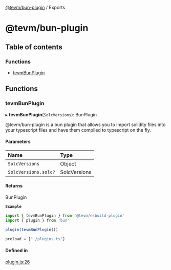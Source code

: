 [@tevm/bun-plugin](README.md) / Exports

# @tevm/bun-plugin

## Table of contents

### Functions

- [tevmBunPlugin](undefined)

## Functions

### tevmBunPlugin

▸ **tevmBunPlugin**(`SolcVersions`): BunPlugin

@tevm/bun-plugin is a bun plugin that allows you to import solidity files into your typescript files
and have them compiled to typescript on the fly.

#### Parameters

| Name | Type |
| :------ | :------ |
| `SolcVersions` | Object |
| `SolcVersions.solc?` | SolcVersions |

#### Returns

BunPlugin

**`Example`**

```ts plugin.ts
import { tevmBunPlugin } from '@tevm/esbuild-plugin'
import { plugin } from 'bun'

plugin(tevmBunPlugin())
```

```ts bunfig.toml
preload = ["./plugins.ts"]
```

#### Defined in

[plugin.js:26](https://github.com/evmts/tevm-monorepo/blob/main/bundler/bun/src/plugin.js#L26)

